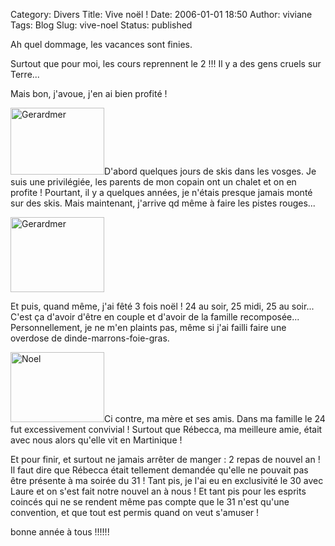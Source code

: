 Category: Divers
Title: Vive noël !
Date: 2006-01-01 18:50
Author: viviane
Tags: Blog
Slug: vive-noel
Status: published

Ah quel dommage, les vacances sont finies.

Surtout que pour moi, les cours reprennent le 2 !!! Il y a des gens cruels sur Terre...

Mais bon, j'avoue, j'en ai bien profité !

<img class="alignleft size-full wp-image-589" title="Gerardmer" src="http://www.viviane-voyages.com/wp-content/uploads/2009/12/18.jpg" alt="Gerardmer" width="150" height="107" />D'abord quelques jours de skis dans les vosges. Je suis une privilégiée, les parents de mon copain ont un chalet et on en profite ! Pourtant, il y a quelques années, je n'étais presque jamais monté sur des skis. Mais maintenant, j'arrive qd même à faire les pistes rouges...

<img class="aligncenter size-full wp-image-590" title="Gerardmer" src="http://www.viviane-voyages.com/wp-content/uploads/2009/12/24.jpg" alt="Gerardmer" width="150" height="120" />

Et puis, quand même, j'ai fêté 3 fois noël ! 24 au soir, 25 midi, 25 au soir... C'est ça d'avoir d'être en couple et d'avoir de la famille recomposée... Personnellement, je ne m'en plaints pas, même si j'ai failli faire une overdose de dinde-marrons-foie-gras.

<img class="alignleft size-full wp-image-591" title="Noel" src="http://www.viviane-voyages.com/wp-content/uploads/2009/12/32.jpg" alt="Noel" width="150" height="112" />Ci contre, ma mère et ses amis. Dans ma famille le 24 fut excessivement convivial ! Surtout que Rébecca, ma meilleure amie, était avec nous alors qu'elle vit en Martinique !

Et pour finir, et surtout ne jamais arrêter de manger : 2 repas de nouvel an ! Il faut dire que Rébecca était tellement demandée qu'elle ne pouvait pas être présente à ma soirée du 31 ! Tant pis, je l'ai eu en exclusivité le 30 avec Laure et on s'est fait notre nouvel an à nous ! Et tant pis pour les esprits coincés qui ne se rendent même pas compte que le 31 n'est qu'une convention, et que tout est permis quand on veut s'amuser !

bonne année à tous !!!!!!